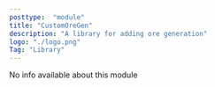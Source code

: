 ```yaml
---
posttype:  "module"  
title: "CustomOreGen"
description: "A library for adding ore generation"
logo: "./logo.png"
Tag: "Library"
---
```

No info available about this module
